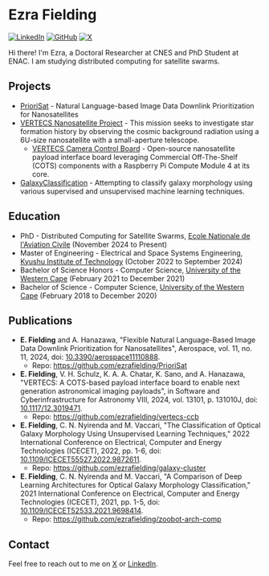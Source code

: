 # Ezra Fielding

[![LinkedIn](https://img.shields.io/badge/LinkedIn-blue)](https://www.linkedin.com/in/ezra-fielding/) [![GitHub](https://img.shields.io/github/followers/ezrafielding.svg?style=social&label=Follow)](https://github.com/ezrafielding) [![X](https://img.shields.io/twitter/follow/ezrafielding.svg?style=social)](https://x.com/ezrafielding)

Hi there! I'm Ezra, a Doctoral Researcher at CNES and PhD Student at ENAC. I am studying distributed computing for satellite swarms.

## Projects

- [PrioriSat](https://github.com/ezrafielding/PrioriSat) - Natural Language-based Image Data Downlink Prioritization for Nanosatellites
- [VERTECS Nanosatellite Project](https://vertecs-project.com/) - This mission seeks to investigate star formation history by observing the cosmic background radiation using a 6U-size nanosatellite with a small-aperture telescope.
  - [VERTECS Camera Control Board](https://github.com/ezrafielding/vertecs-ccb) - Open-source nanosatellite payload interface board leveraging Commercial Off-The-Shelf (COTS) components with a Raspberry Pi Compute Module 4 at its core.
- [GalaxyClassification](https://github.com/ezrafielding/GalaxyClassification) - Attempting to classify galaxy morphology using various supervised and unsupervised machine learning techniques.


## Education

- PhD - Distributed Computing for Satellite Swarms, [Ecole Nationale de l'Aviation Civile](https://www.enac.fr/en) (November 2024 to Present)
- Master of Engineering - Electrical and Space Systems Engineering, [Kyushu Institute of Technology](https://www.kyutech.ac.jp/english/) (October 2022 to September 2024)
- Bachelor of Science Honors - Computer Science, [University of the Western Cape](https://www.uwc.ac.za/) (February 2021 to December 2021)
- Bachelor of Science - Computer Science, [University of the Western Cape](https://www.uwc.ac.za/) (February 2018 to December 2020)

## Publications
- **E. Fielding** and A. Hanazawa, "Flexible Natural Language-Based Image Data Downlink Prioritization for Nanosatellites", Aerospace, vol. 11, no. 11, 2024, doi: [10.3390/aerospace11110888](https://doi.org/10.3390/aerospace11110888).
  - Repo: https://github.com/ezrafielding/PrioriSat
- **E. Fielding**, V. H. Schulz, K. A. A. Chatar, K. Sano, and A. Hanazawa, "VERTECS: A COTS-based payload interface board to enable next generation astronomical imaging payloads", in Software and Cyberinfrastructure for Astronomy VIII, 2024, vol. 13101, p. 131010J, doi: [10.1117/12.3019471](https://doi.org/10.1117/12.3019471).
  - Repo: https://github.com/ezrafielding/vertecs-ccb
- **E. Fielding**, C. N. Nyirenda and M. Vaccari, "The Classification of Optical Galaxy Morphology Using Unsupervised Learning Techniques," 2022 International Conference on Electrical, Computer and Energy Technologies (ICECET), 2022, pp. 1-6, doi: [10.1109/ICECET55527.2022.9872611](https://doi.org/10.1109/ICECET55527.2022.9872611).
  - Repo: https://github.com/ezrafielding/galaxy-cluster
- **E. Fielding**, C. N. Nyirenda and M. Vaccari, "A Comparison of Deep Learning Architectures for Optical Galaxy Morphology Classification," 2021 International Conference on Electrical, Computer and Energy Technologies (ICECET), 2021, pp. 1-5, doi: [10.1109/ICECET52533.2021.9698414](https://doi.org/10.1109/ICECET52533.2021.9698414).
  - Repo: https://github.com/ezrafielding/zoobot-arch-comp

## Contact

Feel free to reach out to me on [X](https://x.com/ezrafielding) or [LinkedIn](https://www.linkedin.com/in/ezra-fielding/).
